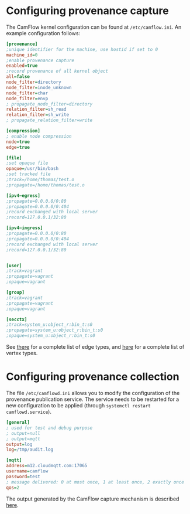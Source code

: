# Configuring provenance capture


The CamFlow kernel configuration can be found at `/etc/camflow.ini`. An example configuration follows:

``` INI
[provenance]
;unique identifier for the machine, use hostid if set to 0
machine_id=0
;enable provenance capture
enabled=true
;record provenance of all kernel object
all=false
node_filter=directory
node_filter=inode_unknown
node_filter=char
node_filter=envp
; propagate_node_filter=directory
relation_filter=sh_read
relation_filter=sh_write
; propagate_relation_filter=write

[compression]
; enable node compression
node=true
edge=true

[file]
;set opaque file
opaque=/usr/bin/bash
;set tracked file
;track=/home/thomas/test.o
;propagate=/home/thomas/test.o

[ipv4−egress]
;propagate=0.0.0.0/0:80
;propagate=0.0.0.0/0:404
;record exchanged with local server
;record=127.0.0.1/32:80

[ipv4−ingress]
;propagate=0.0.0.0/0:80
;propagate=0.0.0.0/0:404
;record exchanged with local server
;record=127.0.0.1/32:80


[user]
;track=vagrant
;propagate=vagrant
;opaque=vagrant

[group]
;track=vagrant
;propagate=vagrant
;opaque=vagrant

[secctx]
;track=system_u:object_r:bin_t:s0
;propagate=system_u:object_r:bin_t:s0
;opaque=system_u:object_r:bin_t:s0
```

See [there](https://github.com/CamFlow/CamFlow.github.io/wiki/Edge-types) for a complete list of edge types, and [here](https://github.com/CamFlow/CamFlow.github.io/wiki/Vertex-types) for a complete list of vertex types.

# Configuring provenance collection

The file `/etc/camflowd.ini` allows you to modify the configuration of the provenance publication service. The service needs to be restarted for a new configuration to be applied (through `systemctl restart camflowd.service`).

``` INI
[general]
; used for test and debug purpose
; output=null
; output=mqtt
output=log
log=/tmp/audit.log

[mqtt]
address=m12.cloudmqtt.com:17065
username=camflow
password=test
; message delivered: 0 at most once, 1 at least once, 2 exactly once
qos=2
```
The output generated by the CamFlow capture mechanism is described [here](https://github.com/CamFlow/CamFlow.github.io/wiki/JSON-output).
